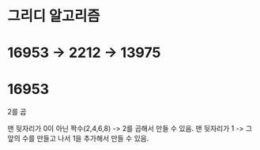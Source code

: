 # 그리디 알고리즘

# 16953 -> 2212 -> 13975

# 16953
2를 곱

맨 뒷자리가 0이 아닌 짝수(2,4,6,8) -> 2를 곱해서 만들 수 있음.
맨 뒷자리가 1 -> 그 앞의 수를 만들고 나서 1을 추가해서 만들 수 있음.
